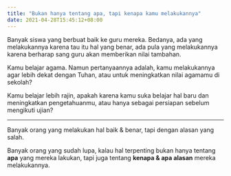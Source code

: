 ```yaml
---
title: "Bukan hanya tentang apa, tapi kenapa kamu melakukannya"
date: 2021-04-28T15:45:12+08:00
---
```


Banyak siswa yang berbuat baik ke guru mereka. Bedanya, ada yang melakukannya karena tau itu hal yang benar, ada pula yang melakukannya karena berharap sang guru akan memberikan nilai tambahan.

Kamu belajar agama. Namun pertanyaannya adalah, kamu melakukannya agar lebih dekat dengan Tuhan, atau untuk meningkatkan nilai agamamu di sekolah?

Kamu belajar lebih rajin, apakah karena kamu suka belajar hal baru dan meningkatkan pengetahuanmu, atau hanya sebagai persiapan sebelum mengikuti ujian?

---

Banyak orang yang melakukan hal baik & benar, tapi dengan alasan yang salah.

Banyak orang yang sudah lupa, kalau hal terpenting bukan hanya tentang **apa** yang mereka lakukan, tapi juga tentang **kenapa & apa alasan** mereka melakukannya.